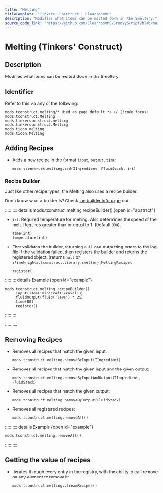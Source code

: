 ```yaml
---
title: "Melting"
titleTemplate: "Tinkers' Construct | CleanroomMC"
description: "Modifies what items can be melted down in the Smeltery."
source_code_link: "https://github.com/CleanroomMC/GroovyScript/blob/master/src/main/java/com/cleanroommc/groovyscript/compat/mods/tinkersconstruct/Melting.java"
---
```


# Melting (Tinkers' Construct)

## Description

Modifies what items can be melted down in the Smeltery.

## Identifier

Refer to this via any of the following:

```groovy:no-line-numbers {1}
mods.tconstruct.melting/* Used as page default */ // [!code focus]
mods.tconstruct.Melting
mods.tinkersconstruct.melting
mods.tinkersconstruct.Melting
mods.ticon.melting
mods.ticon.Melting
```


## Adding Recipes

- Adds a new recipe in the format `input`, `output`, `time`:

    ```groovy:no-line-numbers
    mods.tconstruct.melting.add(IIngredient, FluidStack, int)
    ```


### Recipe Builder

Just like other recipe types, the Melting also uses a recipe builder.

Don't know what a builder is? Check [the builder info page](../../introduction/builder.md) out.

:::::::::: details mods.tconstruct.melting.recipeBuilder() {open id="abstract"}
- `int`. Required temperature for melting. Also determines the speed of the melt. Requires greater than or equal to 1. (Default `300`).

    ```groovy:no-line-numbers
    time(int)
    temperature(int)
    ```

- First validates the builder, returning `null` and outputting errors to the log file if the validation failed, then registers the builder and returns the registered object. (returns `null` or `slimeknights.tconstruct.library.smeltery.MeltingRecipe`).

    ```groovy:no-line-numbers
    register()
    ```

::::::::: details Example {open id="example"}
```groovy:no-line-numbers
mods.tconstruct.melting.recipeBuilder()
    .input(item('minecraft:gravel'))
    .fluidOutput(fluid('lava') * 25)
    .time(80)
    .register()
```

:::::::::

::::::::::

## Removing Recipes

- Removes all recipes that match the given input:

    ```groovy:no-line-numbers
    mods.tconstruct.melting.removeByInput(IIngredient)
    ```

- Removes all recipes that match the given input and the given output:

    ```groovy:no-line-numbers
    mods.tconstruct.melting.removeByInputAndOutput(IIngredient, FluidStack)
    ```

- Removes all recipes that match the given output:

    ```groovy:no-line-numbers
    mods.tconstruct.melting.removeByOutput(FluidStack)
    ```

- Removes all registered recipes:

    ```groovy:no-line-numbers
    mods.tconstruct.melting.removeAll()
    ```

:::::::::: details Example {open id="example"}
```groovy:no-line-numbers
mods.tconstruct.melting.removeAll()
```

::::::::::

## Getting the value of recipes

- Iterates through every entry in the registry, with the ability to call remove on any element to remove it:

    ```groovy:no-line-numbers
    mods.tconstruct.melting.streamRecipes()
    ```
